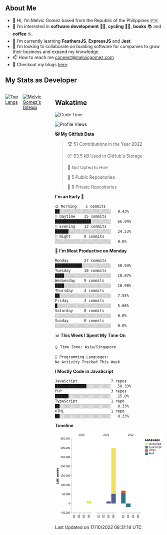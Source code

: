 ## About Me
- 👋 Hi, I’m Melvic Gomez based from the Republic of the Philippines 🇵🇭
- 👀 I’m interested in **software development** 👨‍💻, **cycling** 🚴‍♂️, **books** 📚 and **coffee** ☕. 
- 🌱 I’m currently learning **FeathersJS**, **ExpressJS** and **Jest**.
- 💞️ I’m looking to collaborate on building software for companies to grow their business and expand my knowledge.
- 📫 How to reach me <connect@melvicgomez.com>
- 📄 Checkout my blogs [here](https://melvicgomez.com/blogs).


## My Stats as Developer
<div style="display:inline-flex;">

<div style="margin-right:5px;">

[![Top Langs](https://github-readme-stats.vercel.app/api/top-langs/?username=melvicgomez&count_private=true&show_icons=true&bg_color=202124&title_color=D12A1E&icon_color=FAD127&text_color=ffffff)](https://melvicgomez.com)
</div>

[![Melvic Gomez's GitHub](https://github-readme-stats.vercel.app/api?username=melvicgomez&count_private=true&show_icons=true&bg_color=202124&title_color=D12A1E&icon_color=FAD127&text_color=ffffff)](https://github.com/melvicgomez)
<div>

## Wakatime
 
<!--START_SECTION:waka-->
![Code Time](http://img.shields.io/badge/Code%20Time-2%2C403%20hrs%2016%20mins-blue)

![Profile Views](http://img.shields.io/badge/Profile%20Views-0-blue)

**🐱 My GitHub Data** 

> 🏆 51 Contributions in the Year 2022
 > 
> 📦 93.5 kB Used in GitHub's Storage 
 > 
> 🚫 Not Opted to Hire
 > 
> 📜 5 Public Repositories 
 > 
> 🔑 8 Private Repositories  
 > 
**I'm an Early 🐤** 

```text
🌞 Morning    5 commits      ██░░░░░░░░░░░░░░░░░░░░░░░   9.43% 
🌆 Daytime    35 commits     ████████████████░░░░░░░░░   66.04% 
🌃 Evening    13 commits     ██████░░░░░░░░░░░░░░░░░░░   24.53% 
🌙 Night      0 commits      ░░░░░░░░░░░░░░░░░░░░░░░░░   0.0%

```
📅 **I'm Most Productive on Monday** 

```text
Monday       27 commits     ████████████░░░░░░░░░░░░░   50.94% 
Tuesday      10 commits     ████░░░░░░░░░░░░░░░░░░░░░   18.87% 
Wednesday    9 commits      ████░░░░░░░░░░░░░░░░░░░░░   16.98% 
Thursday     4 commits      ██░░░░░░░░░░░░░░░░░░░░░░░   7.55% 
Friday       3 commits      █░░░░░░░░░░░░░░░░░░░░░░░░   5.66% 
Saturday     0 commits      ░░░░░░░░░░░░░░░░░░░░░░░░░   0.0% 
Sunday       0 commits      ░░░░░░░░░░░░░░░░░░░░░░░░░   0.0%

```


📊 **This Week I Spent My Time On** 

```text
⌚︎ Time Zone: Asia/Singapore

💬 Programming Languages: 
No Activity Tracked This Week

```

**I Mostly Code in JavaScript** 

```text
JavaScript               7 repos             ██████████████░░░░░░░░░░░   58.33% 
PHP                      3 repos             ██████░░░░░░░░░░░░░░░░░░░   25.0% 
TypeScript               1 repo              ██░░░░░░░░░░░░░░░░░░░░░░░   8.33% 
HTML                     1 repo              ██░░░░░░░░░░░░░░░░░░░░░░░   8.33%

```


**Timeline**

![Chart not found](https://raw.githubusercontent.com/melvicgomez/melvicgomez/main/charts/bar_graph.png) 


 Last Updated on 17/10/2022 08:31:14 UTC
<!--END_SECTION:waka-->
 
 <!---
melvicgomez/melvicgomez is a ✨ special ✨ repository because its `README.md` (this file) appears on your GitHub profile.
You can click the Preview link to take a look at your changes.
--->
